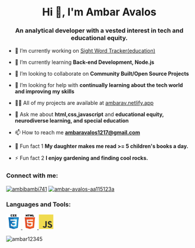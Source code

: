 <h1 align="center">Hi 👋, I'm Ambar Avalos</h1>
<h3 align="center">An analytical developer with a vested interest in tech and educational equity.</h3>

- 🔭 I’m currently working on [Sight Word Tracker(education)](https://github.com/ambar12345/Sight-Word-Tracker)

- 🌱 I’m currently learning **Back-end Development, Node.js**

- 👯 I’m looking to collaborate on **Community Built/Open Source Projects**

- 🤝 I’m looking for help with **continually learning about the tech world and improving my skills**

- 👨‍💻 All of my projects are available at [ambarav.netlify.app](ambarav.netlify.app)
 
- 💬 Ask me about **html,css,javascript** and **educational equity, neurodiverse learning, and special education**

- 📫 How to reach me **ambaravalos1217@gmail.com**

- 📄 Fun fact 1 **My daughter makes me read >= 5 children's books a day.**

- ⚡ Fun fact 2 **I enjoy gardening and finding cool rocks.**

<h3 align="left">Connect with me:</h3>
<p align="left">
<a href="https://twitter.com/ambibambi741" target="blank"><img align="center" src="https://raw.githubusercontent.com/rahuldkjain/github-profile-readme-generator/master/src/images/icons/Social/twitter.svg" alt="ambibambi741" height="30" width="40" /></a>
<a href="https://linkedin.com/in/ambar-avalos-aa115123a" target="blank"><img align="center" src="https://raw.githubusercontent.com/rahuldkjain/github-profile-readme-generator/master/src/images/icons/Social/linked-in-alt.svg" alt="ambar-avalos-aa115123a" height="30" width="40" /></a>
</p>

<h3 align="left">Languages and Tools:</h3>
<p align="left"> <a href="https://www.w3schools.com/css/" target="_blank" rel="noreferrer"> <img src="https://raw.githubusercontent.com/devicons/devicon/master/icons/css3/css3-original-wordmark.svg" alt="css3" width="40" height="40"/> </a> <a href="https://www.w3.org/html/" target="_blank" rel="noreferrer"> <img src="https://raw.githubusercontent.com/devicons/devicon/master/icons/html5/html5-original-wordmark.svg" alt="html5" width="40" height="40"/> </a> <a href="https://developer.mozilla.org/en-US/docs/Web/JavaScript" target="_blank" rel="noreferrer"> <img src="https://raw.githubusercontent.com/devicons/devicon/master/icons/javascript/javascript-original.svg" alt="javascript" width="40" height="40"/> </a> </p>

<p><img align="center" src="https://github-readme-stats.vercel.app/api/top-langs?username=ambar12345&show_icons=true&locale=en&layout=compact" alt="ambar12345" /></p>

